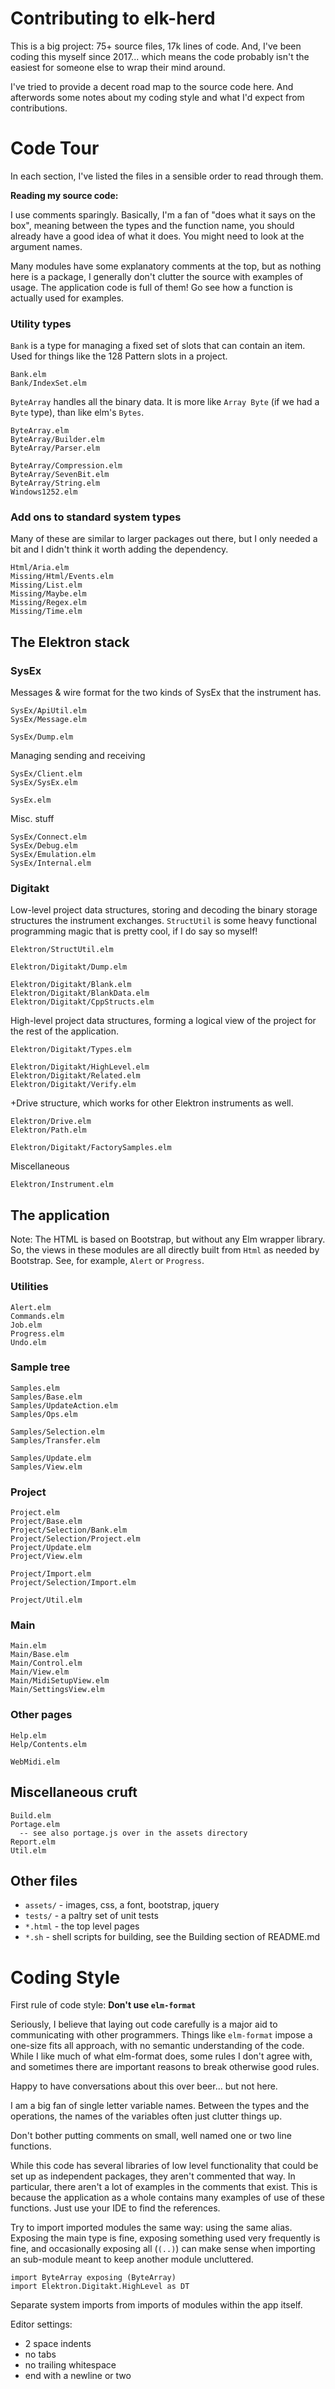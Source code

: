 #  Contributing to elk-herd

This is a big project: 75+ source files, 17k lines of code.  And, I've been
coding this myself since 2017... which means the code probably isn't the
easiest for someone else to wrap their mind around.

I've tried to provide a decent road map to the source code here. And afterwords
some notes about my coding style and what I'd expect from contributions.



# Code Tour

In each section, I've listed the files in a sensible order to read through
them.

**Reading my source code:**

I use comments sparingly. Basically, I'm a fan of "does what it says on the
box", meaning between the types and the function name, you should already
have a good idea of what it does. You might need to look at the argument names.

Many modules have some explanatory comments at the top, but as nothing here is
a package, I generally don't clutter the source with examples of usage. The
application code is full of them! Go see how a function is actually used for
examples.

### Utility types

`Bank` is a type for managing a fixed set of slots that can contain an item.
Used for things like the 128 Pattern slots in a project.

    Bank.elm
    Bank/IndexSet.elm

`ByteArray` handles all the binary data. It is more like `Array Byte` (if we
had a `Byte` type), than like elm's `Bytes`.

    ByteArray.elm
    ByteArray/Builder.elm
    ByteArray/Parser.elm

    ByteArray/Compression.elm
    ByteArray/SevenBit.elm
    ByteArray/String.elm
    Windows1252.elm

### Add ons to standard system types

Many of these are similar to larger packages out there, but I only needed a bit
and I didn't think it worth adding the dependency.

    Html/Aria.elm
    Missing/Html/Events.elm
    Missing/List.elm
    Missing/Maybe.elm
    Missing/Regex.elm
    Missing/Time.elm

## The Elektron stack

### SysEx

Messages & wire format for the two kinds of SysEx that the instrument has.

    SysEx/ApiUtil.elm
    SysEx/Message.elm

    SysEx/Dump.elm

Managing sending and receiving

    SysEx/Client.elm
    SysEx/SysEx.elm

    SysEx.elm

Misc. stuff

    SysEx/Connect.elm
    SysEx/Debug.elm
    SysEx/Emulation.elm
    SysEx/Internal.elm


### Digitakt

Low-level project data structures, storing and decoding the binary storage
structures the instrument exchanges.  `StructUtil` is some heavy functional
programming magic that is pretty cool, if I do say so myself!

    Elektron/StructUtil.elm

    Elektron/Digitakt/Dump.elm

    Elektron/Digitakt/Blank.elm
    Elektron/Digitakt/BlankData.elm
    Elektron/Digitakt/CppStructs.elm

High-level project data structures, forming a logical view of the project
for the rest of the application.

    Elektron/Digitakt/Types.elm

    Elektron/Digitakt/HighLevel.elm
    Elektron/Digitakt/Related.elm
    Elektron/Digitakt/Verify.elm

+Drive structure, which works for other Elektron instruments as well.

    Elektron/Drive.elm
    Elektron/Path.elm

    Elektron/Digitakt/FactorySamples.elm

Miscellaneous

    Elektron/Instrument.elm

## The application

Note: The HTML is based on Bootstrap, but without any Elm wrapper library.
So, the views in these modules are all directly built from `Html` as needed
by Bootstrap. See, for example, `Alert` or `Progress`.

### Utilities

    Alert.elm
    Commands.elm
    Job.elm
    Progress.elm
    Undo.elm

### Sample tree

    Samples.elm
    Samples/Base.elm
    Samples/UpdateAction.elm
    Samples/Ops.elm

    Samples/Selection.elm
    Samples/Transfer.elm

    Samples/Update.elm
    Samples/View.elm

### Project

    Project.elm
    Project/Base.elm
    Project/Selection/Bank.elm
    Project/Selection/Project.elm
    Project/Update.elm
    Project/View.elm

    Project/Import.elm
    Project/Selection/Import.elm

    Project/Util.elm

### Main

    Main.elm
    Main/Base.elm
    Main/Control.elm
    Main/View.elm
    Main/MidiSetupView.elm
    Main/SettingsView.elm

### Other pages

    Help.elm
    Help/Contents.elm

    WebMidi.elm

## Miscellaneous cruft

    Build.elm
    Portage.elm
      -- see also portage.js over in the assets directory
    Report.elm
    Util.elm


## Other files

  * `assets/` - images, css, a font, bootstrap, jquery
  * `tests/` - a paltry set of unit tests
  * `*.html` - the top level pages
  * `*.sh` - shell scripts for building, see the Building section of README.md

# Coding Style

First rule of code style: **Don't use `elm-format`**

Seriously, I believe that laying out code carefully is a major aid to
communicating with other programmers. Things like `elm-format` impose a
one-size fits all approach, with no semantic understanding of the code. While
I like much of what elm-format does, some rules I don't agree with, and
sometimes there are important reasons to break otherwise good rules.

Happy to have conversations about this over beer... but not here.

I am a big fan of single letter variable names. Between the types and the
operations, the names of the variables often just clutter things up.

Don't bother putting comments on small, well named one or two line functions.

While this code has several libraries of low level functionality that could be
set up as independent packages, they aren't commented that way. In particular,
there aren't a lot of examples in the comments that exist. This is because
the application as a whole contains many examples of use of these functions.
Just use your IDE to find the references.

Try to import imported modules the same way: using the same alias. Exposing the
main type is fine, exposing something used very frequently is fine, and
occasionally exposing all (`(..)`) can make sense when importing an sub-module
meant to keep another module uncluttered.

    import ByteArray exposing (ByteArray)
    import Elektron.Digitakt.HighLevel as DT

Separate system imports from imports of modules within the app itself.

Editor settings:
  * 2 space indents
  * no tabs
  * no trailing whitespace
  * end with a newline or two


